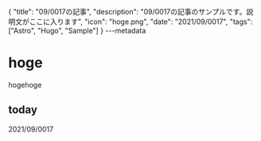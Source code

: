 {
  "title": "09/0017の記事",
  "description": "09/0017の記事のサンプルです。説明文がここに入ります",
  "icon": "hoge.png",
  "date": "2021/09/0017",
  "tags": ["Astro", "Hugo", "Sample"]
}
---metadata

# hoge
hogehoge

## today
2021/09/0017